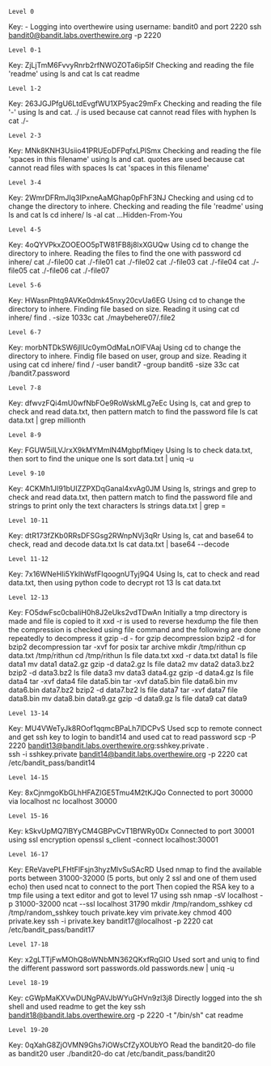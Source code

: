     Level 0
Key: -
Logging into overthewire using username: bandit0 and port 2220
ssh bandit0@bandit.labs.overthewire.org -p 2220

    Level 0-1
Key: ZjLjTmM6FvvyRnrb2rfNWOZOTa6ip5If
Checking and reading the file 'readme' using ls and cat
ls
cat readme

    Level 1-2
Key: 263JGJPfgU6LtdEvgfWU1XP5yac29mFx
Checking and reading the file '-' using ls and cat. ./ is used because cat cannot read files with hyphen
ls
cat ./-

    Level 2-3
Key: MNk8KNH3Usiio41PRUEoDFPqfxLPlSmx
Checking and reading the file 'spaces in this filename' using ls and cat. quotes are used because cat cannot read files with spaces
ls
cat 'spaces in this filename'

    Level 3-4
Key: 2WmrDFRmJIq3IPxneAaMGhap0pFhF3NJ
Checking and using cd to change the directory to inhere. Checking and reading the file 'readme' using ls and cat
ls
cd inhere/
ls -al
cat ...Hidden-From-You

    Level 4-5
Key: 4oQYVPkxZOOEOO5pTW81FB8j8lxXGUQw
Using cd to change the directory to inhere. Reading the files to find the one with password
cd inhere/
cat ./-file00
cat ./-file01
cat ./-file02
cat ./-file03
cat ./-file04
cat ./-file05
cat ./-file06
cat ./-file07

    Level 5-6
Key: HWasnPhtq9AVKe0dmk45nxy20cvUa6EG
Using cd to change the directory to inhere. Finding file based on size. Reading it using cat
cd inhere/
find . -size 1033c
cat ./maybehere07/.file2

    Level 6-7
Key: morbNTDkSW6jIlUc0ymOdMaLnOlFVAaj
Using cd to change the directory to inhere. Findig file based on user, group and size. Reading it using cat
cd inhere/
find / -user bandit7 -group bandit6 -size 33c
cat /bandit7.password

    Level 7-8
Key: dfwvzFQi4mU0wfNbFOe9RoWskMLg7eEc
Using ls, cat and grep to check and read data.txt, then pattern match to find the password file
ls
cat data.txt | grep millionth

    Level 8-9
Key: FGUW5ilLVJrxX9kMYMmlN4MgbpfMiqey
Using ls to check data.txt, then sort to find the unique one
ls
sort data.txt | uniq -u

    Level 9-10
Key: 4CKMh1JI91bUIZZPXDqGanal4xvAg0JM
Using ls, strings and grep to check and read data.txt, then pattern match to find the password file and strings to print only the text characters
ls
strings data.txt | grep =

    Level 10-11
Key: dtR173fZKb0RRsDFSGsg2RWnpNVj3qRr
Using ls, cat and base64 to check, read and decode data.txt
ls
cat data.txt | base64 --decode

    Level 11-12
Key: 7x16WNeHIi5YkIhWsfFIqoognUTyj9Q4
Using ls, cat to check and read data.txt, then using python code to decrypt rot 13
ls
cat data.txt

    Level 12-13
Key: FO5dwFsc0cbaIiH0h8J2eUks2vdTDwAn
Initially a tmp directory is made and file is copied to it
    xxd -r is used to reverse hexdump the file
    then the compression is checked using file command and the following are done repeatedly to decompress it
    gzip -d - for gzip decompression
    bzip2 -d for bzip2 decompression
    tar -xvf for posix tar archive
mkdir /tmp/rithun
cp data.txt /tmp/rithun
cd /tmp/rithun
ls
file data.txt
xxd -r data.txt data1
ls
file data1
mv data1 data2.gz
gzip -d data2.gz
ls
file data2
mv data2 data3.bz2
bzip2 -d data3.bz2
ls
file data3
mv data3 data4.gz
gzip -d data4.gz
ls
file data4
tar -xvf data4
file data5.bin
tar -xvf data5.bin
file data6.bin
mv data6.bin data7.bz2
bzip2 -d data7.bz2
ls
file data7
tar -xvf data7
file data8.bin
mv data8.bin data9.gz
gzip -d data9.gz
ls
file data9
cat data9

    Level 13-14
Key: MU4VWeTyJk8ROof1qqmcBPaLh7lDCPvS
Used scp to remote connect and get ssh key to login to bandit14 and used cat to read password
scp -P 2220 bandit13@bandit.labs.overthewire.org:sshkey.private .  
ssh -i sshkey.private bandit14@bandit.labs.overthewire.org -p 2220
cat /etc/bandit_pass/bandit14

    Level 14-15
Key: 8xCjnmgoKbGLhHFAZlGE5Tmu4M2tKJQo
Connected to port 30000 via localhost
nc localhost 30000

    Level 15-16
Key: kSkvUpMQ7lBYyCM4GBPvCvT1BfWRy0Dx
Connected to port 30001 using ssl encryption
openssl s_client -connect localhost:30001

    Level 16-17
Key: EReVavePLFHtFlFsjn3hyzMlvSuSAcRD
Used nmap to find the available ports between 31000-32000 (5 ports, but only 2 ssl and one of them used echo) then used ncat to connect to the port
Then copied the RSA key to a tmp file using a text editor and got to level 17 using ssh
nmap -sV localhost -p 31000-32000
ncat --ssl localhost 31790
mkdir /tmp/random_sshkey
cd /tmp/random_sshkey
touch private.key
vim private.key
chmod 400 private.key
ssh -i private.key bandit17@localhost -p 2220
cat /etc/bandit_pass/bandit17

    Level 17-18
Key: x2gLTTjFwMOhQ8oWNbMN362QKxfRqGlO
Used sort and uniq to find the different password
sort passwords.old passwords.new | uniq -u


    Level 18-19
Key: cGWpMaKXVwDUNgPAVJbWYuGHVn9zl3j8
Directly logged into the sh shell and used readme to get the key
ssh bandit18@bandit.labs.overthewire.org -p 2220 -t "/bin/sh"
cat readme

    Level 19-20
Key: 0qXahG8ZjOVMN9Ghs7iOWsCfZyXOUbYO
Read the bandit20-do file as bandit20 user
./bandit20-do cat /etc/bandit_pass/bandit20